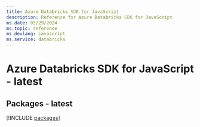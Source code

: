 ```yaml
---
title: Azure Databricks SDK for JavaScript
description: Reference for Azure Databricks SDK for JavaScript
ms.date: 05/29/2024
ms.topic: reference
ms.devlang: javascript
ms.service: databricks
---
```

# Azure Databricks SDK for JavaScript - latest
## Packages - latest
[!INCLUDE [packages](databricks-index.md)]